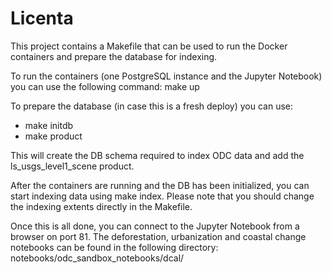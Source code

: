 # Licenta

This project contains a Makefile that can be used to run the Docker containers 
and prepare the database for indexing. 

To run the containers (one PostgreSQL instance and the Jupyter Notebook) you can
use the following command: make up

To prepare the database (in case this is a fresh deploy) you can use:
 - make initdb
 - make product
 
This will create the DB schema required to index ODC data and add the 
ls_usgs_level1_scene product.

After the containers are running and the DB has been initialized, you can start
indexing data using make index. Please note that you should change the indexing 
extents directly in the Makefile.

Once this is all done, you can connect to the Jupyter Notebook from a browser on
port 81. The deforestation, urbanization and coastal change notebooks can be found
in the following directory: notebooks/odc_sandbox_notebooks/dcal/ 
